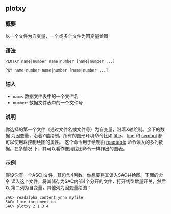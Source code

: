 ## plotxy

### 概要

以一个文件为自变量，一个或多个文件为因变量绘图

### 语法

``` {.bash}
PLOTXY name|number name|number [name|number ...]
```
``` {.bash}
PXY name|number name|number [name|number ...]
```

### 输入

- `name`: 数据文件表中的一个文件名
- `number`: 数据文件表中的一个文件号

### 说明

你选择的第一个文件（通过文件名或文件号）为自变量，沿着X轴绘制。余下的数据
为因变量，沿着Y轴绘制。所有的图形环境命令比如
[title](/commands/title.md)、 [line](/commands/line.md) 和
[symbol](/commands/symbol.md) 都可以使用以控制绘图的属性。
这个命令用于绘制由 [readtable](/commands/readtable.md)
命令读入的多列数据。在多情况 下，其可以看作像用绘图命令一样作出的图表。

### 示例

假设你有一个ASCII文件，其包含4列数。你想要将其读入SAC并绘图。下面的命令
读入这个文件，将其储存为SAC内部4个分开的文件，打开线型增量开关，然后以
第二列为自变量，其他列为因变量绘图：

``` {.bash}
SAC> readalpha content ynnn myfile
SAC> line increment on
SAC> plotxy 2 1 3 4
```
